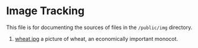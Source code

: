 # Image Tracking

This file is for documenting the sources of files in the `/public/img`
directory.

1. [wheat.jpg](https://en.wikipedia.org/wiki/Wheat#/media/File:Naked_and_hulled_wheat.jpg)
   a picture of wheat, an economically important monocot.
